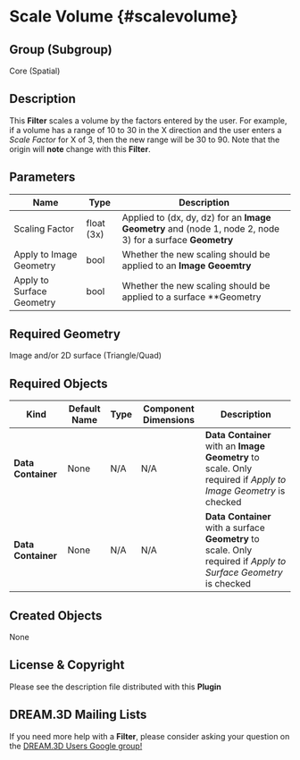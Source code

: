 Scale Volume {#scalevolume}
=============

## Group (Subgroup) ##
Core (Spatial)

## Description ##
This **Filter** scales a volume by the factors entered by the user. For example, if a volume has a range of 10 to 30 in the X direction and the user enters a _Scale Factor_ for X of 3, then the new range will be 30 to 90. Note that the origin will **note** change with this **Filter**. 

## Parameters ##
| Name    | Type      |  Description |
|---------|-----------|--------|
| Scaling Factor | float (3x) | Applied to (dx, dy, dz) for an **Image Geometry** and (node 1, node 2, node 3) for a surface **Geometry** |
| Apply to Image Geometry | bool | Whether the new scaling should be applied to an **Image Geoemtry** |
| Apply to Surface Geometry | bool | Whether the new scaling should be applied to a surface **Geometry |

## Required Geometry ##
Image and/or 2D surface (Triangle/Quad)

## Required Objects ##

| Kind | Default Name | Type | Component Dimensions | Description |
|------|--------------|------|----------------------|-------------|
| **Data Container** | None | N/A | N/A | **Data Container** with an **Image Geometry** to scale. Only required if _Apply to Image Geometry_ is checked |
| **Data Container** | None | N/A | N/A | **Data Container** with a surface **Geometry** to scale. Only required if _Apply to Surface Geometry_ is checked |

## Created Objects ##
None

## License & Copyright ##

Please see the description file distributed with this **Plugin**

## DREAM.3D Mailing Lists ##

If you need more help with a **Filter**, please consider asking your question on the [DREAM.3D Users Google group!](https://groups.google.com/forum/?hl=en#!forum/dream3d-users)


